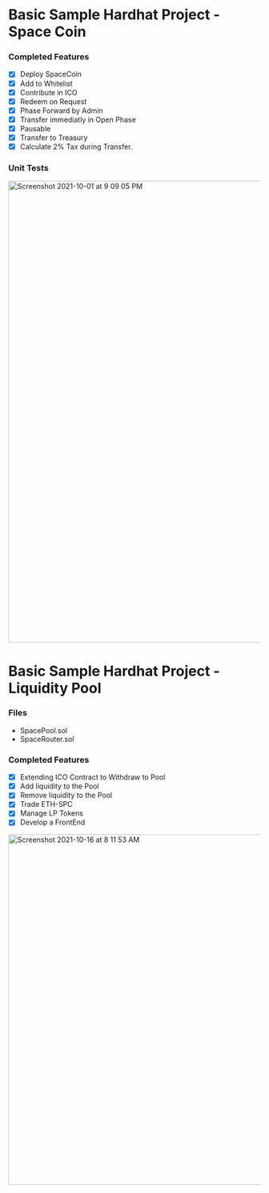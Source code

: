 # Basic Sample Hardhat Project - Space Coin

### Completed Features

- [X] Deploy SpaceCoin
- [X] Add to Whitelist
- [X] Contribute in ICO
- [X] Redeem on Request
- [X] Phase Forward by Admin
- [X] Transfer immediatly in Open Phase
- [X] Pausable
- [X] Transfer to Treasury
- [X] Calculate 2% Tax during Transfer.

### Unit Tests

<img width="922" alt="Screenshot 2021-10-01 at 9 09 05 PM" src="https://user-images.githubusercontent.com/3982352/135648731-04cc22f9-e3d8-479e-bdbf-bb30e356dfa4.png">


# Basic Sample Hardhat Project - Liquidity Pool

### Files
- SpacePool.sol
- SpaceRouter.sol

### Completed Features

- [X] Extending ICO Contract to Withdraw to Pool
- [X] Add liquidity to the Pool
- [X] Remove liquidity to the Pool
- [X] Trade ETH-SPC
- [X] Manage LP Tokens
- [X] Develop a FrontEnd

<img width="700" alt="Screenshot 2021-10-16 at 8 11 53 AM" src="https://user-images.githubusercontent.com/3982352/137570551-b0106498-b89d-4897-a43f-f5781f3d37b0.png">
